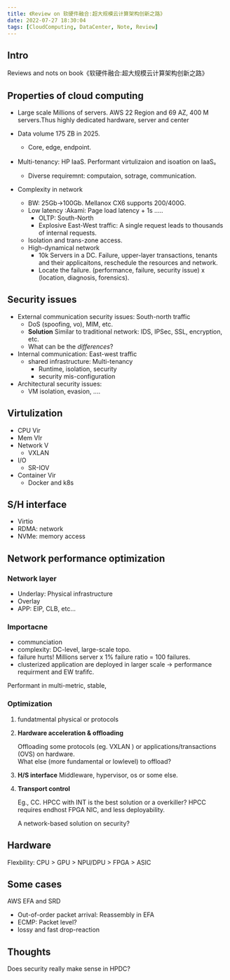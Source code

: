 ```yaml
---
title: 《Review on 软硬件融合:超大规模云计算架构创新之路》
date: 2022-07-27 18:30:04
tags: [CloudComputing, DataCenter, Note, Review]
---
```


## Intro

Reviews and nots on book《软硬件融合:超大规模云计算架构创新之路》
<!-- 
## Chap 1: 云计算场景

对场景有个感性了解，认识一些数量级。 -->

## Properties of cloud computing

* Large scale Millions of servers. AWS 22 Region and 69 AZ, 400 M servers.Thus highly dedicated hardware, server and center
  
* Data volume 175 ZB in 2025.
  * Core, edge, endpoint.

* Multi-tenancy: HP IaaS. Performant virtulizaion and isoation on IaaS。
  * Diverse requiremnt: computaion, sotrage, communication.
* Complexity in network
  * BW: 25Gb->100Gb. Mellanox CX6 supports 200/400G.
  * Low latency :Akami: Page load latency + 1s .....<!-- * 就会导致转化率平 均下降7%，页面浏览量下降11%，用户满意度下降16%。在金融行业 中，即使1ms的延迟也会对高速交易算法的性能产生巨大影响 -->
    * OLTP: South-North
    * Explosive East-West traffic: A single request leads to thousands of internal requests.
  * Isolation and trans-zone access.
  * High-dynamical network
    * 10k Servers in a DC. Failure, upper-layer transactions, tenants and their applicaitons, reschedule the resources and network.
    * Locate the failure. (performance, failure, security issue) x (location, diagnosis, forensics).
  
## Security issues

* External communication security issues: South-north traffic
  * DoS (spoofing, vo), MIM, etc.
  * **Solution** Similar to traditional network: IDS, IPSec, SSL, encryption, etc.
  * What can be the *differences*?
* Internal communication: East-west traffic
  * shared infrastructure: Multi-tenancy
    * Runtime, isolation, security
    * security mis-configuration
* Architectural security issues:
  * VM isolation, evasion, ....

## Virtulization

* CPU Vir
* Mem VIr
* Network V
  * VXLAN
* I/O
  * SR-IOV
* Container Vir
  * Docker and k8s

## S/H interface

* Virtio
* RDMA: network
* NVMe: memory access

## Network performance optimization


### Network layer

* Underlay: Physical infrastructure
* Overlay
* APP: EIP, CLB, etc...
  
### Importacne

* communciation
* complexity: DC-level, large-scale topo.
* failure hurts! Millions server x 1% failure ratio = 100 failures.
* clusterized application are deployed in larger scale -> performance requirment and EW trafifc.

Performant in multi-metric, stable, 

### Optimization

1. fundatmental physical or protocols

1. **Hardware acceleration & offloading**

    Offloading some protocols (eg. VXLAN ) or applications/transactions (OVS) on hardware.  
    What else (more fundamental or lowlevel) to offload?

1. **H/S interface**
    Middleware, hypervisor, os or some else.

1. **Transport control**

    Eg., CC.
    HPCC with INT is the best solution or a overkiller? HPCC requires endhost FPGA NIC, and less deployability.

    A network-based solution on security?

## Hardware 

Flexbility:
CPU > GPU > NPU/DPU > FPGA > ASIC

## Some cases

AWS EFA and SRD

* Out-of-order packet arrival: Reassembly in EFA
* ECMP: Packet level?
* lossy and fast drop-reaction


## Thoughts

Does security really make sense in HPDC?

<!-- ![Datavolume](Note-on-Cloud-Computing/image1-3.png) -->

<!-- {% asset_img image1-3.png Datavolume 100 100 %} -->
